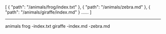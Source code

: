[
  {
    "path": "/animals/frog/index.txt"
  },
  {
    "path": "/animals/zebra.md"
  },
  {
    "path": "/animals/giraffe/index.md"
  }
  ......
]

------------------------------------------------

animals
	frog
		-index.txt
	giraffe
		-index.md
-zebra.md		